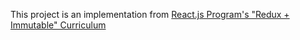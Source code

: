 This project is an implementation from [React.js Program's "Redux + Immutable" Curriculum](https://github.com/ReactjsProgram/Redux-Immutable-Curriculum)
